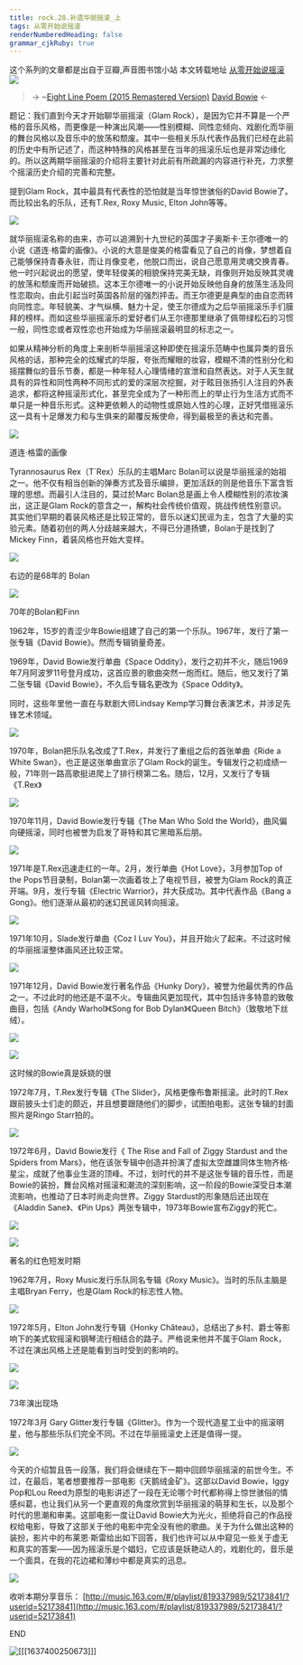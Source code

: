```yaml
---
title: rock.28.补遗华丽摇滚_上
tags: 从零开始说摇滚
renderNumberedHeading: false
grammar_cjkRuby: true
---
```


这个系列的文章都是出自于豆瓣,声音图书馆小站
本文转载地址 [从零开始说摇滚](https://www.douban.com/note/631832439/)
![](https://raw.githubusercontent.com/OliverRen/olili_blog_img/master/rock.28.补遗华丽摇滚_上/1637400096360.png)

> -> ~[Eight Line Poem (2015 Remastered Version)](https://music.163.com/song?id=17291271)
> [David Bowie](https://music.163.com/artist?id=31193) <-

题记：我们直到今天才开始聊华丽摇滚（Glam Rock），是因为它并不算是一个严格的音乐风格，而更像是一种演出风潮——性别模糊、同性恋倾向、戏剧化而华丽的舞台风格以及音乐中的放荡和颓废。其中一些相关乐队代表作品我们已经在此前的历史中有所记述了，而这种特殊的风格甚至在当年的摇滚乐坛也是非常边缘化的。所以这两期华丽摇滚的介绍将主要针对此前有所疏漏的内容进行补充，力求整个摇滚历史介绍的完善和完整。

提到Glam Rock，其中最具有代表性的恐怕就是当年惊世骇俗的David Bowie了。而比较出名的乐队，还有T.Rex, Roxy Music, Elton John等等。

![](https://raw.githubusercontent.com/OliverRen/olili_blog_img/master/rock.28.补遗华丽摇滚_上/1637400108386.png)

就华丽摇滚名称的由来，亦可以追溯到十九世纪的英国才子奥斯卡·王尔德唯一的小说《道连·格雷的画像》。小说的大意是俊美的格雷看见了自己的肖像，梦想着自己能够保持青春永驻，而让肖像变老，他脱口而出，说自己愿意用灵魂交换青春。他一时兴起说出的愿望，使年轻俊美的相貌保持完美无缺，肖像则开始反映其灵魂的放荡和颓废而开始破损。这本王尔德唯一的小说开始反映他自身的放荡生活及同性恋取向，由此引起当时英国各阶层的强烈抨击。而王尔德更是典型的由自恋而转向同性恋。年轻貌美、才气纵横、魅力十足，使王尔德成为之后华丽摇滚乐手们膜拜的榜样。而如这些华丽摇滚乐的爱好者们从王尔德那里继承了佩带绿松石的习惯一般，同性恋或者双性恋也开始成为华丽摇滚最明显的标志之一。

如果从精神分析的角度上来剖析华丽摇滚这种即使在摇滚乐范畴中也属异类的音乐风格的话，那种完全的炫耀式的华服，夸张而耀眼的妆容，模糊不清的性别分化和摇摆舞似的音乐节奏，都是一种年轻人心理情绪的宣泄和自然表达。对于人天生就具有的异性和同性两种不同形式的爱的深层次挖掘，对于眩目张扬引人注目的外表追求，都将这种摇滚形式化，甚至完全成为了一种形而上的举止行为生活方式而不单只是一种音乐形式。这种更依赖人的动物性或原始人性的心理，正好凭借摇滚乐这一具有十足爆发力和与生俱来的颠覆反叛使命，得到最极至的表达和完善。

![](https://raw.githubusercontent.com/OliverRen/olili_blog_img/master/rock.28.补遗华丽摇滚_上/1637400113766.png)

道连·格雷的画像

Tyrannosaurus Rex（T\`Rex）乐队的主唱Marc Bolan可以说是华丽摇滚的始祖之一。他不仅有相当创新的弹奏方式及音乐编排，更加活跃的则是他音乐下富含哲理的思想。而最引人注目的，莫过於Marc Bolan总是画上令人模糊性别的浓妆演出，这正是Glam Rock的意含之一，解构社会传统价值观，挑战传统性别意识。其实他们早期的着装风格还是比较正常的，音乐以迷幻民谣为主，包含了大量的实验元素。随着初创的两人分歧越来越大，不得已分道扬镳，Bolan于是找到了Mickey Finn，着装风格也开始大变样。﻿

![](https://raw.githubusercontent.com/OliverRen/olili_blog_img/master/rock.28.补遗华丽摇滚_上/1637400119766.png)

右边的是68年的 Bolan

![](https://raw.githubusercontent.com/OliverRen/olili_blog_img/master/rock.28.补遗华丽摇滚_上/1637400124943.png)

70年的Bolan和Finn

1962年，15岁的青涩少年Bowie组建了自己的第一个乐队。1967年，发行了第一张专辑《David Bowie》。然而专辑销量奇差。

1969年，David Bowie发行单曲《Space Oddity》，发行之初并不火，随后1969年7月阿波罗11号登月成功，这首应景的歌曲突然一炮而红。随后，他又发行了第二张专辑《David Bowie》，不久后专辑名更改为《Space Oddity》。

同时，这些年里他一直在与默剧大师Lindsay Kemp学习舞台表演艺术，并涉足先锋艺术领域。

![](https://raw.githubusercontent.com/OliverRen/olili_blog_img/master/rock.28.补遗华丽摇滚_上/1637400161287.png)

1970年，Bolan把乐队名改成了T.Rex，并发行了重组之后的首张单曲《Ride a White Swan》，也正是这张单曲宣示了Glam Rock的诞生。专辑发行之初成绩一般，71年则一路高歌挺进爬上了排行榜第二名。随后，12月，又发行了专辑《T.Rex》

![](https://raw.githubusercontent.com/OliverRen/olili_blog_img/master/rock.28.补遗华丽摇滚_上/1637400167816.png)

1970年11月，David Bowie发行专辑《The Man Who Sold the World》，曲风偏向硬摇滚，同时也被誉为启发了哥特和其它黑暗系后朋。

![](https://raw.githubusercontent.com/OliverRen/olili_blog_img/master/rock.28.补遗华丽摇滚_上/1637400171392.png)

1971年是T.Rex迅速走红的一年。2月，发行单曲《Hot Love》，3月参加Top of the Pops节目录制，Bolan第一次画着妆上了电视节目，被誉为Glam Rock的真正开端。9月，发行专辑《Electric Warrior》，并大获成功。其中代表作品《Bang a Gong》。他们逐渐从最初的迷幻民谣风转向摇滚。

![](https://raw.githubusercontent.com/OliverRen/olili_blog_img/master/rock.28.补遗华丽摇滚_上/1637400175457.png)

1971年10月，Slade发行单曲《Coz I Luv You》，并且开始火了起来。不过这时候的华丽摇滚整体画风还比较正常。

![](https://raw.githubusercontent.com/OliverRen/olili_blog_img/master/rock.28.补遗华丽摇滚_上/1637400178550.png)

1971年12月，David Bowie发行著名作品《Hunky Dory》，被誉为他最优秀的作品之一。不过此时的他还是不温不火。专辑曲风更加现代，其中包括许多特意的致敬曲目，包括《Andy Warhol》《Song for Bob Dylan》《Queen Bitch》（致敬地下丝绒）。

![](https://raw.githubusercontent.com/OliverRen/olili_blog_img/master/rock.28.补遗华丽摇滚_上/1637400185149.png)

![](https://raw.githubusercontent.com/OliverRen/olili_blog_img/master/rock.28.补遗华丽摇滚_上/1637400189933.png)

这时候的Bowie真是妖娆的很

1972年7月，T.Rex发行专辑《The Slider》，风格更像布鲁斯摇滚。此时的T.Rex跟前披头士们走的颇近，并且想要跟随他们的脚步，试图拍电影。这张专辑的封面照片是Ringo Starr拍的。

![](https://raw.githubusercontent.com/OliverRen/olili_blog_img/master/rock.28.补遗华丽摇滚_上/1637400197829.png)

1972年6月，David Bowie发行《 The Rise and Fall of Ziggy Stardust and the Spiders from Mars》，他在该张专辑中创造并扮演了虚拟太空雌雄同体生物齐格·星尘，成就了他事业生涯的顶峰。不过，划时代的并不是这张专辑的音乐性，而是Bowie的装扮，舞台风格对摇滚和潮流的深刻影响，这一阶段的Bowie深受日本潮流影响，也推动了日本时尚走向世界。Ziggy Stardust的形象随后还出现在《Aladdin Sane》、《Pin Ups》两张专辑中，1973年Bowie宣布Ziggy的死亡。

![](https://raw.githubusercontent.com/OliverRen/olili_blog_img/master/rock.28.补遗华丽摇滚_上/1637400202300.png)

![](https://raw.githubusercontent.com/OliverRen/olili_blog_img/master/rock.28.补遗华丽摇滚_上/1637400206076.png)

著名的红色短发时期

1962年7月，Roxy Music发行乐队同名专辑《Roxy Music》。当时的乐队主脑是主唱Bryan Ferry，也是Glam Rock的标志性人物。

![](https://raw.githubusercontent.com/OliverRen/olili_blog_img/master/rock.28.补遗华丽摇滚_上/1637400214931.png)

1972年5月，Elton John发行专辑《Honky Château》，总结出了乡村、爵士等影响下的美式软摇滚和钢琴流行相结合的路子。严格说来他并不属于Glam Rock，不过在演出风格上还是能看到当时受到的影响的。

![](https://raw.githubusercontent.com/OliverRen/olili_blog_img/master/rock.28.补遗华丽摇滚_上/1637400223786.png)

![](https://raw.githubusercontent.com/OliverRen/olili_blog_img/master/rock.28.补遗华丽摇滚_上/1637400234653.png)

73年演出现场

1972年3月 Gary Glitter发行专辑《Glitter》。作为一个现代造星工业中的摇滚明星，他与那些乐队们完全不同。不过在华丽摇滚史上还是值得一提。

![](https://raw.githubusercontent.com/OliverRen/olili_blog_img/master/rock.28.补遗华丽摇滚_上/1637400240115.png)

今天的介绍暂且告一段落，我们将会继续在下一期中回顾华丽摇滚的前世今生。不过，在最后，笔者想要推荐一部电影《天鹅绒金矿》。这部以David Bowie，Iggy Pop和Lou Reed为原型的电影讲述了一段在无论哪个时代都称得上惊世骇俗的情感纠葛，也让我们从另一个更直观的角度欣赏到华丽摇滚的萌芽和生长，以及那个时代的思潮和审美。这部电影一度让David Bowie大为光火，拒绝将自己的作品授权给电影，导致了这部关于他的电影中完全没有他的歌曲。关于为什么做出这种的装扮，影片中的布莱恩·斯雷给出如下回答，我们也许可以从中窥见一些关于虚无和真实的答案——因为摇滚乐是个娼妇，它应该是妖艳动人的，戏剧化的，音乐是一个面具，在我的花边裙和薄纱中都是真实的迅息。

![](https://raw.githubusercontent.com/OliverRen/olili_blog_img/master/rock.28.补遗华丽摇滚_上/1637400245801.png)

收听本期分享音乐：
[http://music.163.com/#/playlist/819337989/52173841/?userid=52173841](http://music.163.com/#/playlist/819337989/52173841/?userid=52173841)

END

![](https://markdown.xiaoshujiang.com/img/spinner.gif "[[[1637400250673]]]" )